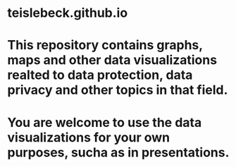 # teislebeck.github.io

# This repository contains graphs, maps and other data visualizations realted to data protection, data privacy and other topics in that field.

# You are welcome to use the data visualizations for your own purposes, sucha as in presentations.
